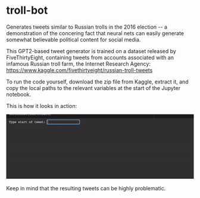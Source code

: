# troll-bot
Generates tweets similar to Russian trolls in the 2016 election -- a demonstration of the concering fact that neural nets can easily generate somewhat believable political content for social media.

This GPT2-based tweet generator is trained on a dataset released by FiveThirtyEight, containing tweets from accounts associated with an infamous Russian troll farm, the Internet Research Agency: https://www.kaggle.com/fivethirtyeight/russian-troll-tweets

To run the code yourself, download the zip file from Kaggle, extract it, and copy the local paths to the relevant variables at the start of the Jupyter notebook.

This is how it looks in action:

![gif](troll-generator.gif)

Keep in mind that the resulting tweets can be highly problematic.
